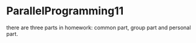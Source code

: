 # ParallelProgramming11
there are three parts in homework: common part, group part and personal part.
